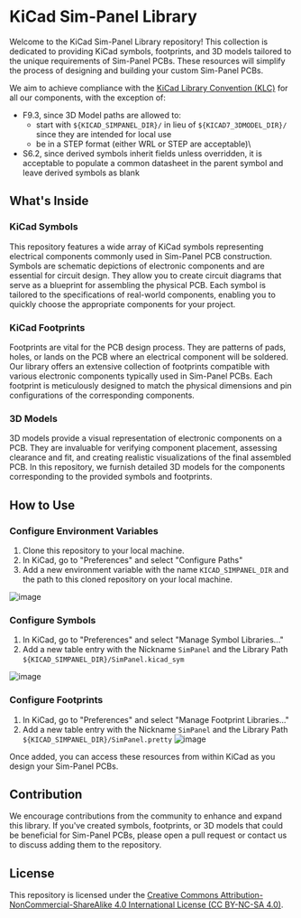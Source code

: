 # KiCad Sim-Panel Library

Welcome to the KiCad Sim-Panel Library repository! This collection is dedicated to providing KiCad symbols, footprints, and 3D models tailored to the unique requirements of Sim-Panel PCBs. These resources will simplify the process of designing and building your custom Sim-Panel PCBs.

We aim to achieve compliance with the [KiCad Library Convention (KLC)](https://klc.kicad.org/) for all our components, with the exception of:

- F9.3, since 3D Model paths are allowed to:
  - start with `${KICAD_SIMPANEL_DIR}/` in lieu of `${KICAD7_3DMODEL_DIR}/` since they are intended for local use
  - be in a STEP format (either WRL or STEP are acceptable)\
- S6.2, since derived symbols inherit fields unless overridden, it is acceptable to populate a common datasheet in the parent symbol and leave derived symbols as blank

## What's Inside

### KiCad Symbols

This repository features a wide array of KiCad symbols representing electrical components commonly used in Sim-Panel PCB construction. Symbols are schematic depictions of electronic components and are essential for circuit design. They allow you to create circuit diagrams that serve as a blueprint for assembling the physical PCB. Each symbol is tailored to the specifications of real-world components, enabling you to quickly choose the appropriate components for your project.

### KiCad Footprints

Footprints are vital for the PCB design process. They are patterns of pads, holes, or lands on the PCB where an electrical component will be soldered. Our library offers an extensive collection of footprints compatible with various electronic components typically used in Sim-Panel PCBs. Each footprint is meticulously designed to match the physical dimensions and pin configurations of the corresponding components.

### 3D Models

3D models provide a visual representation of electronic components on a PCB. They are invaluable for verifying component placement, assessing clearance and fit, and creating realistic visualizations of the final assembled PCB. In this repository, we furnish detailed 3D models for the components corresponding to the provided symbols and footprints.

## How to Use

### Configure Environment Variables

1. Clone this repository to your local machine.
2. In KiCad, go to "Preferences" and select "Configure Paths"
3. Add a new environment variable with the name `KICAD_SIMPANEL_DIR` and the path to this cloned repository on your local machine.

![image](https://github.com/ssewell/kicad-sim-panel-components/assets/2242776/5b1cd322-5240-435d-997c-46c8f860d4ab)

### Configure Symbols

1. In KiCad, go to "Preferences" and select "Manage Symbol Libraries..."
2. Add a new table entry with the Nickname `SimPanel` and the Library Path `${KICAD_SIMPANEL_DIR}/SimPanel.kicad_sym`

![image](https://github.com/ssewell/kicad-sim-panel-components/assets/2242776/fd8bc72e-2a8e-4e66-960a-6bbab8f1458d)

### Configure Footprints

1. In KiCad, go to "Preferences" and select "Manage Footprint Libraries..."
2. Add a new table entry with the Nickname `SimPanel` and the Library Path `${KICAD_SIMPANEL_DIR}/SimPanel.pretty`
   ![image](https://github.com/ssewell/kicad-sim-panel-components/assets/2242776/39850925-3402-4985-887c-303fcb2e6237)

Once added, you can access these resources from within KiCad as you design your Sim-Panel PCBs.

## Contribution

We encourage contributions from the community to enhance and expand this library. If you've created symbols, footprints, or 3D models that could be beneficial for Sim-Panel PCBs, please open a pull request or contact us to discuss adding them to the repository.

## License

This repository is licensed under the [Creative Commons Attribution-NonCommercial-ShareAlike 4.0 International License (CC BY-NC-SA 4.0)](https://creativecommons.org/licenses/by-nc-sa/4.0/).
